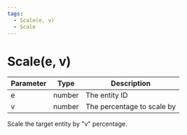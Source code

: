 ```yaml
---
tags:
  - Scale(e, v)
  - Scale
---
```


# Scale(e, v)

| Parameter | Type   | Description                |
| --------- | ------ | -------------------------- |
| e         | number | The entity ID              |
| v         | number | The percentage to scale by |

Scale the target entity by "v" percentage.
